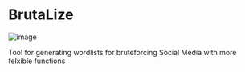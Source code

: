 # BrutaLize
![image](https://user-images.githubusercontent.com/100189164/187276421-29de54bf-b034-4f31-85e1-41e86567f774.png)

Tool for generating wordlists for bruteforcing Social Media with more felxible functions
